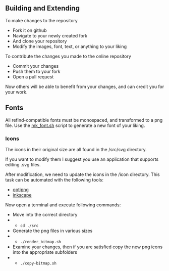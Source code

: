 ## Building and Extending

To make changes to the repository

- Fork it on github
- Navigate to your newly created fork
- And clone your repository
- Modify the images, font, text, or anything to your liking

To contribute the changes you made to the online repository

- Commit your changes
- Push them to your fork
- Open a pull request

Now others will be able to benefit from your changes, and can credit you for your work.

## Fonts

All refind-compatible fonts must be monospaced, and transformed to a png file.
Use the [mk_font.sh](/src/mk_font.sh) script to generate a new font of your liking.

### Icons

The icons in their original size are all found in the /src/svg directory.

If you want to modify them I suggest you use an application that supports editing .svg files.

After modification, we need to update the icons in the /icon directory. This task can be automated with the following tools:

- [optipng](http://optipng.sourceforge.net/)
- [inkscape](https://inkscape.org)

Now open a terminal and execute following commands:

- Move into the correct directory
- - `cd ./src`
- Generate the png files in various sizes
- - `./render_bitmap.sh`
- Examine your changes, then if you are satisfied copy the new png icons into the appropriate subfolders
- - `./copy-bitmap.sh`
